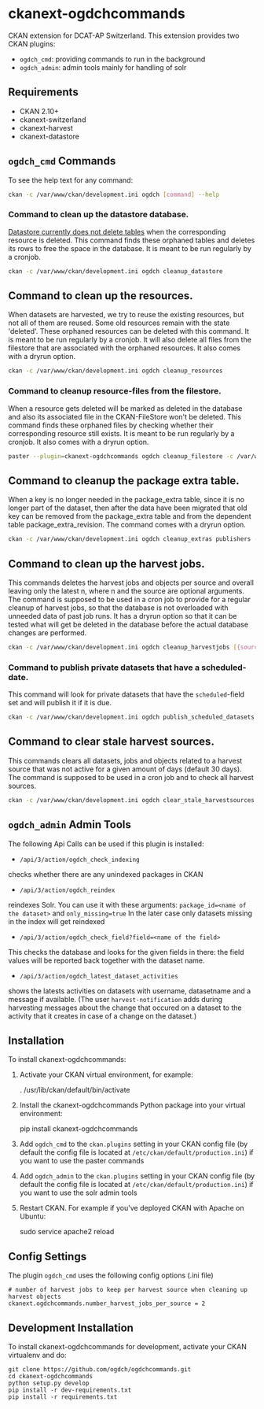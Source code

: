 ckanext-ogdchcommands
=====================

CKAN extension for DCAT-AP Switzerland. This extension provides two CKAN plugins:

- `ogdch_cmd`: providing commands to run in the background
- `ogdch_admin`: admin tools mainly for handling of solr

## Requirements

- CKAN 2.10+
- ckanext-switzerland
- ckanext-harvest
- ckanext-datastore

## `ogdch_cmd` Commands

To see the help text for any command:

```bash
ckan -c /var/www/ckan/development.ini ogdch [command] --help
```

### Command to clean up the datastore database.
[Datastore currently does not delete tables](https://github.com/ckan/ckan/issues/3422) when the corresponding resource
is deleted. This command finds these orphaned tables and deletes its rows to free the space in the database.
It is meant to be run regularly by a cronjob.

```bash
ckan -c /var/www/ckan/development.ini ogdch cleanup_datastore
```

## Command to clean up the resources.
When datasets are harvested, we try to reuse the existing resources, but not all of them are 
reused. Some old resources remain with the state 'deleted'. These orphaned resources can be
deleted with this command. It is meant to be run regularly by a cronjob. 
It will also delete all files from the filestore that are associated with the orphaned resources.
It also comes with a dryrun option.

```bash
ckan -c /var/www/ckan/development.ini ogdch cleanup_resources
```

### Command to cleanup resource-files from the filestore.
When a resource gets deleted will be marked as deleted in the database and also its associated file in the CKAN-FileStore won't be deleted.
This command finds these orphaned files by checking whether their corresponding resource still exists.
It is meant to be run regularly by a cronjob.
It also comes with a dryrun option.

```bash
paster --plugin=ckanext-ogdchcommands ogdch cleanup_filestore -c /var/www/ckan/development.ini
```

## Command to cleanup the package extra table.
When a key is no longer needed in the package_extra table, since it is no longer part of the dataset,
then after the data have been migrated that old key can be removed from the package_extra table 
and from the dependent table package_extra_revision.
The command comes with a dryrun option.

```bash
ckan -c /var/www/ckan/development.ini ogdch cleanup_extras publishers --dryrun
```

## Command to clean up the harvest jobs.
This commands deletes the harvest jobs and objects per source and overall leaving only the latest n,
where n and the source are optional arguments. The command is supposed to be used in a cron job to 
provide for a regular cleanup of harvest jobs, so that the database is not overloaded with unneeded data
of past job runs. It has a dryrun option so that it can be tested what will get be deleted in the 
database before the actual database changes are performed.

```bash
ckan -c /var/www/ckan/development.ini ogdch cleanup_harvestjobs [{source_id}] [--keep={n}}] [--dryrun]
```

### Command to publish private datasets that have a scheduled-date.
This command will look for private datasets that have the `scheduled`-field set and will publish it if it is due.
```bash
ckan -c /var/www/ckan/development.ini ogdch publish_scheduled_datasets [--dryrun]
```

## Command to clear stale harvest sources.
This commands clears all datasets, jobs and objects related to a harvest source 
that was not active for a given amount of days (default 30 days).
The command is supposed to be used in a cron job and to check all harvest sources.

```bash
ckan -c /var/www/ckan/development.ini ogdch clear_stale_harvestsources [--keep_harvestsource_days={n}}]
```

## `ogdch_admin` Admin Tools

The following Api Calls can be used if this plugin is installed:

- `/api/3/action/ogdch_check_indexing`

checks whether there are any unindexed packages in CKAN

- `/api/3/action/ogdch_reindex`

reindexes Solr. You can use it with these arguments: `package_id=<name of the dataset>` and `only_missing=true`
In the later case only datasets missing in the index will get reindexed

- `/api/3/action/ogdch_check_field?field=<name of the field>`

This checks the database and looks for the given fields in there: the field values will be reported back together
with the dataset name.

- `/api/3/action/ogdch_latest_dataset_activities`

shows the latests activities on datasets with username, datasetname and a message if available.
(The user `harvest-notification` adds during harvesting messages about the change that occured on a 
dataset to the activity that it creates in case of a change on the dataset.)

## Installation

To install ckanext-ogdchcommands:

1. Activate your CKAN virtual environment, for example:

     . /usr/lib/ckan/default/bin/activate

2. Install the ckanext-ogdchcommands Python package into your virtual environment:

     pip install ckanext-ogdchcommands

3. Add ``ogdch_cmd`` to the ``ckan.plugins`` setting in your CKAN
   config file (by default the config file is located at
   ``/etc/ckan/default/production.ini``) if you want to use the paster commands
4. Add ``ogdch_admin`` to the ``ckan.plugins`` setting in your CKAN
   config file (by default the config file is located at
   ``/etc/ckan/default/production.ini``) if you want to use the solr admin tools
   

5. Restart CKAN. For example if you've deployed CKAN with Apache on Ubuntu:

     sudo service apache2 reload

## Config Settings

The plugin `ogdch_cmd` uses the following config options (.ini file)

    # number of harvest jobs to keep per harvest source when cleaning up harvest objects   
    ckanext.ogdchcommands.number_harvest_jobs_per_source = 2

## Development Installation

To install ckanext-ogdchcommands for development, activate your CKAN virtualenv and
do:

    git clone https://github.com/ogdch/ogdchcommands.git
    cd ckanext-ogdchcommands
    python setup.py develop
    pip install -r dev-requirements.txt
    pip install -r requirements.txt
